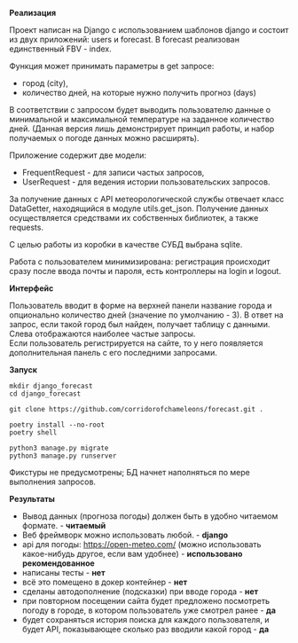 **Реализация**

Проект написан на Django с использованием шаблонов django и состоит из двух приложений: users и forecast.
В forecast реализован единственный FBV - index.

Функция может принимать параметры в get запросе:</br> 
- город (city),</br>
- количество дней, на которые нужно получить прогноз (days)</br>

В соответствии с запросом будет выводить пользователю данные о минимальной и максимальной температуре на заданное количество дней.
(Данная версия лишь демонстрирует принцип работы, и набор получаемых о погоде данных можно расширять).</br>

Приложение содержит две модели:
- FrequentRequest - для записи частых запросов,
- UserRequest - для ведения истории пользовательских запросов.

За получение данных с API метеорологической службы отвечает класс DataGetter, находящийся в модуле utils.get_json. 
Получение данных осуществляется средствами их собственных библиотек, а также requests.

С целью работы из коробки в качестве СУБД выбрана sqlite.

Работа с пользователем минимизирована: регистрация происходит сразу после ввода почты и пароля, есть контроллеры на login и logout.


**Интерфейс**

Пользователь вводит в форме на верхней панели название города и опционально количество дней (значение по умолчанию - 3).
В ответ на запрос, если такой город был найден, получает таблицу с данными.</br>
Слева отображаются наиболее частые запросы.</br>
Если пользователь регистрируется на сайте, то у него появляется дополнительная панель с его последними запросами.

**Запуск**

```commandline
mkdir django_forecast
cd django_forecast

git clone https://github.com/corridorofchameleons/forecast.git .

poetry install --no-root
poetry shell

python3 manage.py migrate
python3 manage.py runserver
```

Фикстуры не предусмотрены; БД начнет наполняться по мере выполнения запросов.

**Результаты**

- Вывод данных (прогноза погоды) должен быть в удобно читаемом формате. - **читаемый** 
- Веб фреймворк можно использовать любой. - **django**
- api для погоды: https://open-meteo.com/ (можно использовать какое-нибудь другое, если вам удобнее) - **использовано рекомендованное**
- написаны тесты - **нет**
- всё это помещено в докер контейнер - **нет**
- сделаны автодополнение (подсказки) при вводе города - **нет**
- при повторном посещении сайта будет предложено посмотреть погоду в городе, в котором пользователь уже смотрел ранее - **да**
- будет сохраняться история поиска для каждого пользователя, и будет API, показывающее сколько раз вводили какой город - **да**